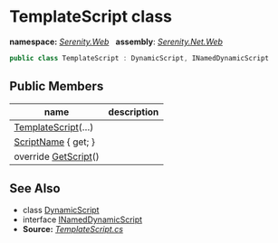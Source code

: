 # TemplateScript class
**namespace:** *[Serenity.Web](../README.md#serenity.web-namespace)*   **assembly**: *[Serenity.Net.Web](../README.md)*

```csharp
public class TemplateScript : DynamicScript, INamedDynamicScript
```

## Public Members

| name | description |
| --- | --- |
| [TemplateScript](TemplateScript/TemplateScript.md)(…) |  |
| [ScriptName](TemplateScript/ScriptName.md) { get; } |  |
| override [GetScript](TemplateScript/GetScript.md)() |  |

## See Also

* class [DynamicScript](DynamicScript.md)
* interface [INamedDynamicScript](INamedDynamicScript.md)
* **Source:** *[TemplateScript.cs](https://github.com/serenity-is/Serenity/blob/master/src/Serenity.Net.Web/DynamicScript/DynamicScriptTypes/TemplateScript.cs)*